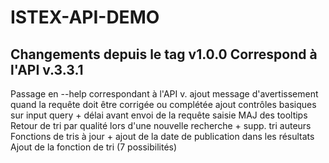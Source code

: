 ISTEX-API-DEMO
=============
Changements depuis le tag v1.0.0
Correspond à l'API v.3.3.1
-------------
 Passage en --help correspondant à l'API v.
ajout message d'avertissement quand la requête doit être corrigée ou complétée
ajout contrôles basiques sur input query + délai avant envoi de la requête saisie
MAJ des tooltips
Retour de tri par qualité lors d'une nouvelle recherche + supp. tri auteurs
Fonctions de tris à jour + ajout de la date de publication dans les résultats
Ajout de la fonction de tri (7 possibilités)

